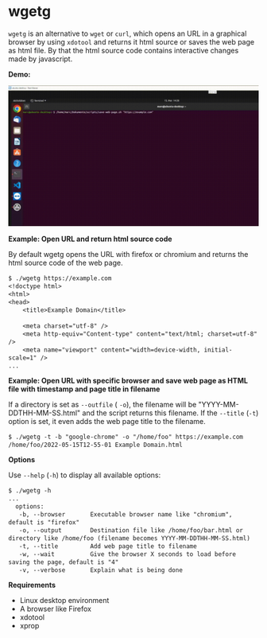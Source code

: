 # wgetg
`wgetg` is an alternative to `wget` or `curl`, which opens an URL in a graphical browser by using `xdotool` and returns it html source or saves the web page as html file. By that the html source code contains interactive changes made by javascript.

**Demo:**

![Demo](wgetg.gif)

**Example: Open URL and return html source code**

By default wgetg opens the URL with firefox or chromium and returns the html source code of the web page.

```
$ ./wgetg https://example.com
<!doctype html>
<html>
<head>
    <title>Example Domain</title>

    <meta charset="utf-8" />
    <meta http-equiv="Content-type" content="text/html; charset=utf-8" />
    <meta name="viewport" content="width=device-width, initial-scale=1" />
...
```

**Example: Open URL with specific browser and save web page as HTML file with timestamp and page title in filename**

If a directory is set as `--outfile` ( `-o`), the filename will be "YYYY-MM-DDTHH-MM-SS.html" and the script returns this filename. If the `--title` (`-t`) option is set, it even adds the web page title to the filename.

```
$ ./wgetg -t -b "google-chrome" -o "/home/foo" https://example.com
/home/foo/2022-05-15T12-55-01 Example Domain.html
```

**Options**

Use `--help` (`-h`) to display all available options:

```
$ ./wgetg -h
...
  options:
   -b, --browser       Executable browser name like "chromium", default is "firefox"
   -o, --output        Destination file like /home/foo/bar.html or directory like /home/foo (filename becomes YYYY-MM-DDTHH-MM-SS.html)
   -t, --title         Add web page title to filename
   -w, --wait          Give the browser X seconds to load before saving the page, default is "4"
   -v, --verbose       Explain what is being done
```

**Requirements**
 - Linux desktop environment
 - A browser like Firefox
 - xdotool
 - xprop
